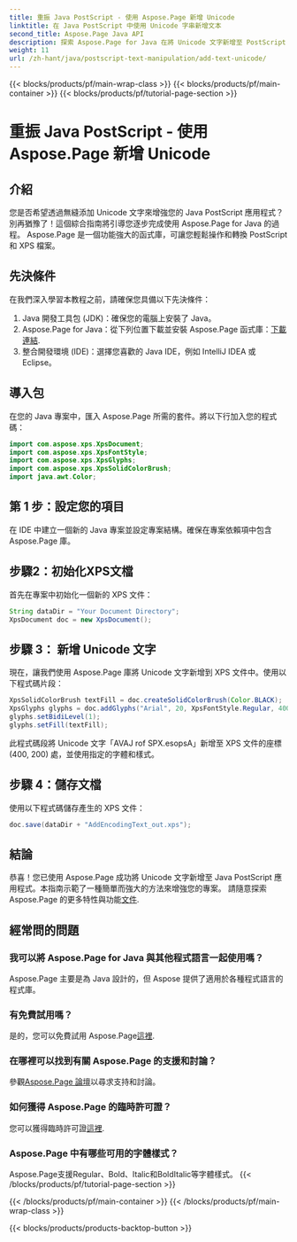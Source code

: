 ```yaml
---
title: 重振 Java PostScript - 使用 Aspose.Page 新增 Unicode
linktitle: 在 Java PostScript 中使用 Unicode 字串新增文本
second_title: Aspose.Page Java API
description: 探索 Aspose.Page for Java 在將 Unicode 文字新增至 PostScript 專案中的強大功能。請按照我們的逐步指南進行無縫整合。現在下載！
weight: 11
url: /zh-hant/java/postscript-text-manipulation/add-text-unicode/
---
```


{{< blocks/products/pf/main-wrap-class >}}
{{< blocks/products/pf/main-container >}}
{{< blocks/products/pf/tutorial-page-section >}}

# 重振 Java PostScript - 使用 Aspose.Page 新增 Unicode

## 介紹
您是否希望透過無縫添加 Unicode 文字來增強您的 Java PostScript 應用程式？別再猶豫了！這個綜合指南將引導您逐步完成使用 Aspose.Page for Java 的過程。 Aspose.Page 是一個功能強大的函式庫，可讓您輕鬆操作和轉換 PostScript 和 XPS 檔案。
## 先決條件
在我們深入學習本教程之前，請確保您具備以下先決條件：
1. Java 開發工具包 (JDK)：確保您的電腦上安裝了 Java。
2.  Aspose.Page for Java：從下列位置下載並安裝 Aspose.Page 函式庫：[下載連結](https://releases.aspose.com/page/java/).
3. 整合開發環境 (IDE)：選擇您喜歡的 Java IDE，例如 IntelliJ IDEA 或 Eclipse。
## 導入包
在您的 Java 專案中，匯入 Aspose.Page 所需的套件。將以下行加入您的程式碼：
```java
import com.aspose.xps.XpsDocument;
import com.aspose.xps.XpsFontStyle;
import com.aspose.xps.XpsGlyphs;
import com.aspose.xps.XpsSolidColorBrush;
import java.awt.Color;
```
## 第 1 步：設定您的項目
在 IDE 中建立一個新的 Java 專案並設定專案結構。確保在專案依賴項中包含 Aspose.Page 庫。
## 步驟2：初始化XPS文檔
首先在專案中初始化一個新的 XPS 文件：
```java
String dataDir = "Your Document Directory";
XpsDocument doc = new XpsDocument();
```
## 步驟 3： 新增 Unicode 文字
現在，讓我們使用 Aspose.Page 庫將 Unicode 文字新增到 XPS 文件中。使用以下程式碼片段：
```java
XpsSolidColorBrush textFill = doc.createSolidColorBrush(Color.BLACK);
XpsGlyphs glyphs = doc.addGlyphs("Arial", 20, XpsFontStyle.Regular, 400f, 200f, "AVAJ rof SPX.esopsA");
glyphs.setBidiLevel(1);
glyphs.setFill(textFill);
```
此程式碼段將 Unicode 文字「AVAJ rof SPX.esopsA」新增至 XPS 文件的座標 (400, 200) 處，並使用指定的字體和樣式。
## 步驟 4：儲存文檔
使用以下程式碼儲存產生的 XPS 文件：
```java
doc.save(dataDir + "AddEncodingText_out.xps");
```
## 結論
恭喜！您已使用 Aspose.Page 成功將 Unicode 文字新增至 Java PostScript 應用程式。本指南示範了一種簡單而強大的方法來增強您的專案。
請隨意探索 Aspose.Page 的更多特性與功能[文件](https://reference.aspose.com/page/java/).
## 經常問的問題
### 我可以將 Aspose.Page for Java 與其他程式語言一起使用嗎？
Aspose.Page 主要是為 Java 設計的，但 Aspose 提供了適用於各種程式語言的程式庫。
### 有免費試用嗎？
是的，您可以免費試用 Aspose.Page[這裡](https://releases.aspose.com/).
### 在哪裡可以找到有關 Aspose.Page 的支援和討論？
參觀[Aspose.Page 論壇](https://forum.aspose.com/c/page/39)以尋求支持和討論。
### 如何獲得 Aspose.Page 的臨時許可證？
您可以獲得臨時許可證[這裡](https://purchase.aspose.com/temporary-license/).
### Aspose.Page 中有哪些可用的字體樣式？
Aspose.Page支援Regular、Bold、Italic和BoldItalic等字體樣式。
{{< /blocks/products/pf/tutorial-page-section >}}

{{< /blocks/products/pf/main-container >}}
{{< /blocks/products/pf/main-wrap-class >}}

{{< blocks/products/products-backtop-button >}}
